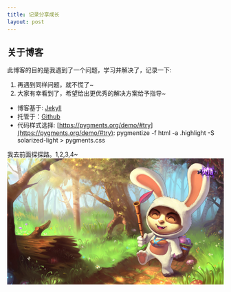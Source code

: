 ```yaml
---
title: 记录分享成长
layout: post
---
```


## 关于博客
此博客的目的是我遇到了一个问题，学习并解决了，记录一下: </br>
1. 再遇到同样问题，就不慌了~
2. 大家有幸看到了，希望给出更优秀的解决方案给予指导~

- 博客基于: [Jekyll](http://jekyllrb.com/)
- 托管于：[Github](https://pages.github.com)
- 代码样式选择: [https://pygments.org/demo/#try](https://pygments.org/demo/#try): 
pygmentize -f html -a .highlight -S solarized-light > pygments.css

我去前面探探路。1,2,3,4~
![image](/assets/img/index.jpg)
